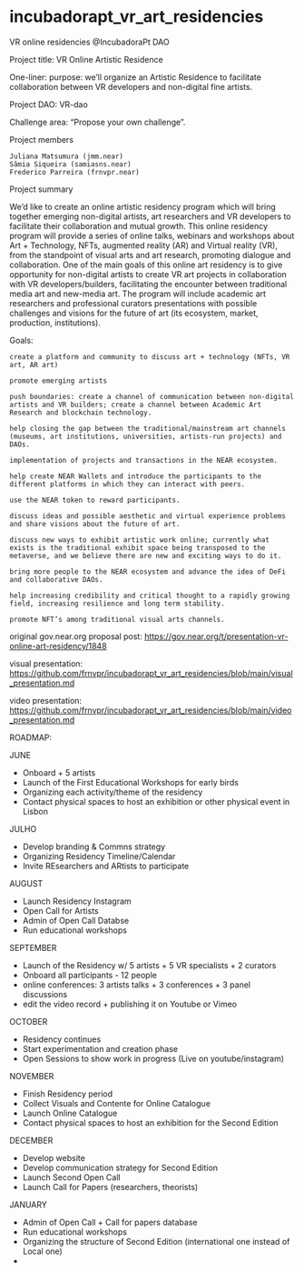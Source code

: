 # incubadorapt_vr_art_residencies
VR online residencies @IncubadoraPt DAO

Project title: VR Online Artistic Residence

One-liner: purpose: we’ll organize an Artistic Residence to facilitate collaboration between VR developers and non-digital fine artists.

Project DAO: VR-dao

Challenge area: “Propose your own challenge”.

Project members

    Juliana Matsumura (jmm.near)
    Sâmia Siqueira (samiasns.near)
    Frederico Parreira (frnvpr.near)

Project summary

We’d like to create an online artistic residency program which will bring together emerging non-digital artists, art researchers and VR developers to facilitate their collaboration and mutual growth. This online residency program will provide a series of online talks, webinars and workshops about Art + Technology, NFTs, augmented reality (AR) and Virtual reality (VR), from the standpoint of visual arts and art research, promoting dialogue and collaboration. One of the main goals of this online art residency is to give opportunity for non-digital artists to create VR art projects in collaboration with VR developers/builders, facilitating the encounter between traditional media art and new-media art. The program will include academic art researchers and professional curators presentations with possible challenges and visions for the future of art (its ecosystem, market, production, institutions).

Goals:

    create a platform and community to discuss art + technology (NFTs, VR art, AR art)

    promote emerging artists

    push boundaries: create a channel of communication between non-digital artists and VR builders; create a channel between Academic Art Research and blockchain technology.

    help closing the gap between the traditional/mainstream art channels (museums, art institutions, universities, artists-run projects) and DAOs.

    implementation of projects and transactions in the NEAR ecosystem.

    help create NEAR Wallets and introduce the participants to the different platforms in which they can interact with peers.

    use the NEAR token to reward participants.

    discuss ideas and possible aesthetic and virtual experience problems and share visions about the future of art.

    discuss new ways to exhibit artistic work online; currently what exists is the traditional exhibit space being transposed to the metaverse, and we believe there are new and exciting ways to do it.

    bring more people to the NEAR ecosystem and advance the idea of DeFi and collaborative DAOs.

    help increasing credibility and critical thought to a rapidly growing field, increasing resilience and long term stability.

    promote NFT’s among traditional visual arts channels.



original gov.near.org proposal post: https://gov.near.org/t/presentation-vr-online-art-residency/1848

visual presentation: https://github.com/frnvpr/incubadorapt_vr_art_residencies/blob/main/visual_presentation.md

video presentation: https://github.com/frnvpr/incubadorapt_vr_art_residencies/blob/main/video_presentation.md


ROADMAP: 

JUNE

* Onboard + 5 artists 
* Launch of the First Educational Workshops for early birds
* Organizing each activity/theme of the residency
* Contact physical spaces to host an exhibition or other physical event in Lisbon 

JULHO
* Develop branding & Commns strategy
* Organizing Residency Timeline/Calendar
* Invite REsearchers and ARtists to participate
 

AUGUST
* Launch Residency Instagram 
* Open Call for Artists
* Admin of Open Call Databse 
* Run educational workshops 

SEPTEMBER
* Launch of the Residency w/ 5 artists + 5 VR specialists + 2 curators 
* Onboard all participants - 12 people
* online conferences: 3 artists talks + 3 conferences + 3 panel discussions 
* edit the video record + publishing it on Youtube or Vimeo 

OCTOBER
* Residency continues 
* Start experimentation and creation phase 
* Open Sessions to show work in progress (Live on youtube/instagram)

NOVEMBER
* Finish Residency period
* Collect Visuals and Contente for Online Catalogue 
* Launch Online Catalogue 
* Contact physical spaces to host an exhibition for the Second Edition

DECEMBER
* Develop website 
* Develop communication strategy for Second Edition 
* Launch Second Open Call
* Launch Call for Papers (researchers, theorists) 

JANUARY 
* Admin of Open Call + Call for papers database 
* Run educational workshops 
* Organizing the structure of Second Edition (international one instead of Local one) 
* 



